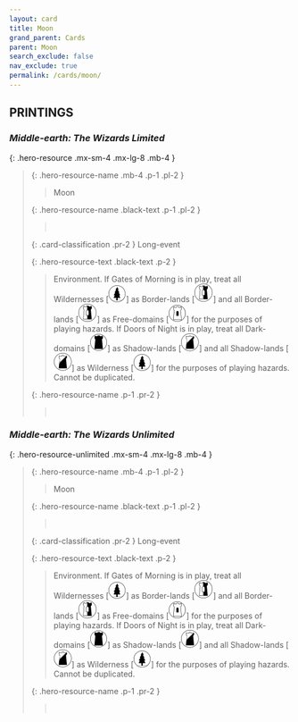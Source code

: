 ```yaml
---
layout: card
title: Moon
grand_parent: Cards
parent: Moon
search_exclude: false
nav_exclude: true
permalink: /cards/moon/
---
```


## PRINTINGS


### _Middle-earth: The Wizards Limited_

{: .hero-resource .mx-sm-4 .mx-lg-8 .mb-4 }
> {: .hero-resource-name .mb-4 .p-1 .pl-2 }
> > <div class="card-mp"></div>
> > <div class="card-name">Moon</div>
>
> {: .hero-resource-name .black-text .p-1 .pl-2 }
> > &nbsp;
>
> {: .card-classification .pr-2 }
> Long-event
>
> {: .hero-resource-text .black-text .p-2 }
> > Environment. If Gates of Morning is in play, treat all Wildernesses \[![](/assets/images/wilderness.svg)] as Border-lands \[![](/assets/images/border-land.svg)] and all Border-lands \[![](/assets/images/border-land.svg)] as Free-domains \[![](/assets/images/free-domain.svg)] for the purposes of playing hazards. If Doors of Night is in play, treat all Dark-domains \[![](/assets/images/dark-domain.svg)] as Shadow-lands \[![](/assets/images/shadow-land.svg)] and all Shadow-lands \[![](/assets/images/shadow-land.svg)] as Wilderness \[![](/assets/images/wilderness.svg)] for the purposes of playing hazards. Cannot be duplicated. 
> 
> {: .hero-resource-name .p-1 .pr-2 }
> > <div class="card-shield"></div>
> > <div class="card-corruption">&nbsp;</div>

### _Middle-earth: The Wizards Unlimited_

{: .hero-resource-unlimited .mx-sm-4 .mx-lg-8 .mb-4 }
> {: .hero-resource-name .mb-4 .p-1 .pl-2 }
> > <div class="card-mp"></div>
> > <div class="card-name">Moon</div>
>
> {: .hero-resource-name .black-text .p-1 .pl-2 }
> > &nbsp;
>
> {: .card-classification .pr-2 }
> Long-event
>
> {: .hero-resource-text .black-text .p-2 }
> > Environment. If Gates of Morning is in play, treat all Wildernesses \[![](/assets/images/wilderness.svg)] as Border-lands \[![](/assets/images/border-land.svg)] and all Border-lands \[![](/assets/images/border-land.svg)] as Free-domains \[![](/assets/images/free-domain.svg)] for the purposes of playing hazards. If Doors of Night is in play, treat all Dark-domains \[![](/assets/images/dark-domain.svg)] as Shadow-lands \[![](/assets/images/shadow-land.svg)] and all Shadow-lands \[![](/assets/images/shadow-land.svg)] as Wilderness \[![](/assets/images/wilderness.svg)] for the purposes of playing hazards. Cannot be duplicated. 
> 
> {: .hero-resource-name .p-1 .pr-2 }
> > <div class="card-shield"></div>
> > <div class="card-corruption">&nbsp;</div>
